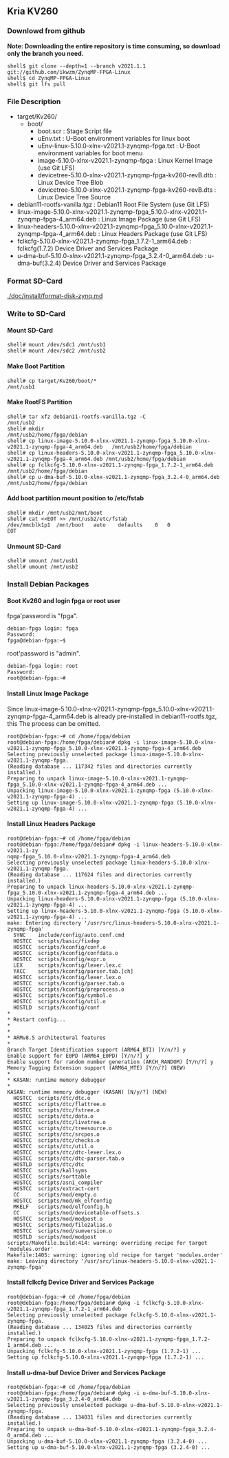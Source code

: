 ## Kria KV260

### Downlowd from github

**Note: Downloading the entire repository is time consuming, so download only the branch you need.**

```console
shell$ git clone --depth=1 --branch v2021.1.1 git://github.com/ikwzm/ZynqMP-FPGA-Linux
shell$ cd ZynqMP-FPGA-Linux
shell$ git lfs pull
```

### File Description

 * target/Kv260/
   + boot/
     - boot.scr                                                    : Stage Script file
     - uEnv.txt                                                    : U-Boot environment variables for linux boot
     - uEnv-linux-5.10.0-xlnx-v2021.1-zynqmp-fpga.txt              : U-Boot environment variables for boot menu
     - image-5.10.0-xlnx-v2021.1-zynqmp-fpga                       : Linux Kernel Image       (use Git LFS)
     - devicetree-5.10.0-xlnx-v2021.1-zynqmp-fpga-kv260-revB.dtb   : Linux Device Tree Blob   
     - devicetree-5.10.0-xlnx-v2021.1-zynqmp-fpga-kv260-revB.dts   : Linux Device Tree Source
 * debian11-rootfs-vanilla.tgz                                     : Debian11 Root File System (use Git LFS)
 * linux-image-5.10.0-xlnx-v2021.1-zynqmp-fpga_5.10.0-xlnx-v2021.1-zynqmp-fpga-4_arm64.deb   : Linux Image Package      (use Git LFS)
 * linux-headers-5.10.0-xlnx-v2021.1-zynqmp-fpga_5.10.0-xlnx-v2021.1-zynqmp-fpga-4_arm64.deb : Linux Headers Package    (use Git LFS)
 * fclkcfg-5.10.0-xlnx-v2021.1-zynqmp-fpga_1.7.2-1_arm64.deb       : fclkcfg(1.7.2) Device Driver and Services Package
 * u-dma-buf-5.10.0-xlnx-v2021.1-zynqmp-fpga_3.2.4-0_arm64.deb     : u-dma-buf(3.2.4) Device Driver and Services Package
 
### Format SD-Card

[./doc/install/format-disk-zynq.md](format-disk-zynq.md)

### Write to SD-Card

#### Mount SD-Card

```console
shell# mount /dev/sdc1 /mnt/usb1
shell# mount /dev/sdc2 /mnt/usb2
```
#### Make Boot Partition

```console
shell# cp target/Kv260/boot/*                                             /mnt/usb1
```

#### Make RootFS Partition

```console
shell# tar xfz debian11-rootfs-vanilla.tgz -C                             /mnt/usb2
shell# mkdir                                                              /mnt/usb2/home/fpga/debian
shell# cp linux-image-5.10.0-xlnx-v2021.1-zynqmp-fpga_5.10.0-xlnx-v2021.1-zynqmp-fpga-4_arm64.deb   /mnt/usb2/home/fpga/debian
shell# cp linux-headers-5.10.0-xlnx-v2021.1-zynqmp-fpga_5.10.0-xlnx-v2021.1-zynqmp-fpga-4_arm64.deb /mnt/usb2/home/fpga/debian
shell# cp fclkcfg-5.10.0-xlnx-v2021.1-zynqmp-fpga_1.7.2-1_arm64.deb       /mnt/usb2/home/fpga/debian
shell# cp u-dma-buf-5.10.0-xlnx-v2021.1-zynqmp-fpga_3.2.4-0_arm64.deb     /mnt/usb2/home/fpga/debian
```

#### Add boot partition mount position to /etc/fstab

```console
shell# mkdir /mnt/usb2/mnt/boot
shell# cat <<EOT >> /mnt/usb2/etc/fstab
/dev/mmcblk1p1	/mnt/boot	auto	defaults	0	0
EOT
```

#### Unmount SD-Card

```console
shell# umount /mnt/usb1
shell# umount /mnt/usb2
```

### Install Debian Packages

#### Boot Kv260 and login fpga or root user

fpga'password is "fpga".

```console
debian-fpga login: fpga
Password:
fpga@debian-fpga:~$
```

root'password is "admin".

```console
debian-fpga login: root
Password:
root@debian-fpga:~#
```

#### Install Linux Image Package

Since linux-image-5.10.0-xlnx-v2021.1-zynqmp-fpga_5.10.0-xlnx-v2021.1-zynqmp-fpga-4_arm64.deb is already pre-installed in debian11-rootfs.tgz, this The process can be omitted.

```console
root@debian-fpga:~# cd /home/fpga/debian
root@debian-fpga:/home/fpga/debian# dpkg -i linux-image-5.10.0-xlnx-v2021.1-zynqmp-fpga_5.10.0-xlnx-v2021.1-zynqmp-fpga-4_arm64.deb
Selecting previously unselected package linux-image-5.10.0-xlnx-v2021.1-zynqmp-fpga.
(Reading database ... 117342 files and directories currently installed.)
Preparing to unpack linux-image-5.10.0-xlnx-v2021.1-zynqmp-fpga_5.10.0-xlnx-v2021.1-zynqmp-fpga-4_arm64.deb ...
Unpacking linux-image-5.10.0-xlnx-v2021.1-zynqmp-fpga (5.10.0-xlnx-v2021.1-zynqmp-fpga-4) ...
Setting up linux-image-5.10.0-xlnx-v2021.1-zynqmp-fpga (5.10.0-xlnx-v2021.1-zynqmp-fpga-4) ...
```

#### Install Linux Headers Package

```console
root@debian-fpga:~# cd /home/fpga/debian
root@debian-fpga:/home/fpga/debian# dpkg -i linux-headers-5.10.0-xlnx-v2021.1-zy
nqmp-fpga_5.10.0-xlnx-v2021.1-zynqmp-fpga-4_arm64.deb
Selecting previously unselected package linux-headers-5.10.0-xlnx-v2021.1-zynqmp-fpga.
(Reading database ... 117624 files and directories currently installed.)
Preparing to unpack linux-headers-5.10.0-xlnx-v2021.1-zynqmp-fpga_5.10.0-xlnx-v2021.1-zynqmp-fpga-4_arm64.deb ...
Unpacking linux-headers-5.10.0-xlnx-v2021.1-zynqmp-fpga (5.10.0-xlnx-v2021.1-zynqmp-fpga-4) ...
Setting up linux-headers-5.10.0-xlnx-v2021.1-zynqmp-fpga (5.10.0-xlnx-v2021.1-zynqmp-fpga-4) ...
make: Entering directory '/usr/src/linux-headers-5.10.0-xlnx-v2021.1-zynqmp-fpga'
  SYNC    include/config/auto.conf.cmd
  HOSTCC  scripts/basic/fixdep
  HOSTCC  scripts/kconfig/conf.o
  HOSTCC  scripts/kconfig/confdata.o
  HOSTCC  scripts/kconfig/expr.o
  LEX     scripts/kconfig/lexer.lex.c
  YACC    scripts/kconfig/parser.tab.[ch]
  HOSTCC  scripts/kconfig/lexer.lex.o
  HOSTCC  scripts/kconfig/parser.tab.o
  HOSTCC  scripts/kconfig/preprocess.o
  HOSTCC  scripts/kconfig/symbol.o
  HOSTCC  scripts/kconfig/util.o
  HOSTLD  scripts/kconfig/conf
*
* Restart config...
*
*
* ARMv8.5 architectural features
*
Branch Target Identification support (ARM64_BTI) [Y/n/?] y
Enable support for E0PD (ARM64_E0PD) [Y/n/?] y
Enable support for random number generation (ARCH_RANDOM) [Y/n/?] y
Memory Tagging Extension support (ARM64_MTE) [Y/n/?] (NEW)
*
* KASAN: runtime memory debugger
*
KASAN: runtime memory debugger (KASAN) [N/y/?] (NEW)
  HOSTCC  scripts/dtc/dtc.o
  HOSTCC  scripts/dtc/flattree.o
  HOSTCC  scripts/dtc/fstree.o
  HOSTCC  scripts/dtc/data.o
  HOSTCC  scripts/dtc/livetree.o
  HOSTCC  scripts/dtc/treesource.o
  HOSTCC  scripts/dtc/srcpos.o
  HOSTCC  scripts/dtc/checks.o
  HOSTCC  scripts/dtc/util.o
  HOSTCC  scripts/dtc/dtc-lexer.lex.o
  HOSTCC  scripts/dtc/dtc-parser.tab.o
  HOSTLD  scripts/dtc/dtc
  HOSTCC  scripts/kallsyms
  HOSTCC  scripts/sorttable
  HOSTCC  scripts/asn1_compiler
  HOSTCC  scripts/extract-cert
  CC      scripts/mod/empty.o
  HOSTCC  scripts/mod/mk_elfconfig
  MKELF   scripts/mod/elfconfig.h
  CC      scripts/mod/devicetable-offsets.s
  HOSTCC  scripts/mod/modpost.o
  HOSTCC  scripts/mod/file2alias.o
  HOSTCC  scripts/mod/sumversion.o
  HOSTLD  scripts/mod/modpost
scripts/Makefile.build:414: warning: overriding recipe for target 'modules.order'
Makefile:1405: warning: ignoring old recipe for target 'modules.order'
make: Leaving directory '/usr/src/linux-headers-5.10.0-xlnx-v2021.1-zynqmp-fpga'
```

#### Install fclkcfg Device Driver and Services Package

```console
root@debian-fpga:~# cd /home/fpga/debian
root@debian-fpga:/home/fpga/debian# dpkg -i fclkcfg-5.10.0-xlnx-v2021.1-zynqmp-fpga_1.7.2-1_arm64.deb
Selecting previously unselected package fclkcfg-5.10.0-xlnx-v2021.1-zynqmp-fpga.
(Reading database ... 134025 files and directories currently installed.)
Preparing to unpack fclkcfg-5.10.0-xlnx-v2021.1-zynqmp-fpga_1.7.2-1_arm64.deb ...
Unpacking fclkcfg-5.10.0-xlnx-v2021.1-zynqmp-fpga (1.7.2-1) ...
Setting up fclkcfg-5.10.0-xlnx-v2021.1-zynqmp-fpga (1.7.2-1) ...
```

#### Install u-dma-buf Device Driver and Services Package

```console
root@debian-fpga:~# cd /home/fpga/debian
root@debian-fpga:/home/fpga/debian# dpkg -i u-dma-buf-5.10.0-xlnx-v2021.1-zynqmp-fpga_3.2.4-0_arm64.deb
Selecting previously unselected package u-dma-buf-5.10.0-xlnx-v2021.1-zynqmp-fpga.
(Reading database ... 134031 files and directories currently installed.)
Preparing to unpack u-dma-buf-5.10.0-xlnx-v2021.1-zynqmp-fpga_3.2.4-0_arm64.deb ...
Unpacking u-dma-buf-5.10.0-xlnx-v2021.1-zynqmp-fpga (3.2.4-0) ...
Setting up u-dma-buf-5.10.0-xlnx-v2021.1-zynqmp-fpga (3.2.4-0) ...
```

